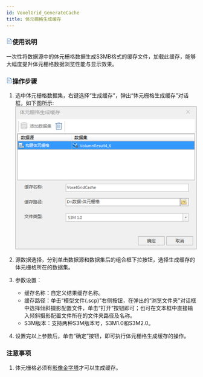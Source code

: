 ```yaml
---
id: VoxelGrid_GenerateCache
title: 体元栅格生成缓存
---
```

### ![](../../../img/read.gif)使用说明

一次性将数据源中的体元栅格数据生成S3MB格式的缓存文件，加载此缓存，能够大幅度提升体元栅格数据浏览性能与显示效果。

### ![](../../../img/read.gif)操作步骤

  1. 选中体元栅格数据集，右键选择“生成缓存”，弹出“体元栅格生成缓存”对话框，如下图所示:
![](../img/Grid3D_GenerateCache_Dialog.png)  

  2. 源数据选择，分别单击数据源和数据集后的组合框下拉按钮，选择生成缓存的体元栅格所在的数据集。
  3. 参数设置： 
      * 缓存名称：自定义结果缓存名称。
      * 缓存路径：单击“模型文件(.scp)”右侧按钮，在弹出的“浏览文件夹”对话框中选择倾斜摄影配置文件，单击“打开”按钮即可；也可在文本框中直接输入倾斜摄影配置文件所在的文件夹路径及名称。
      * S3M版本：支持两种S3M版本号，S3M1.0和S3M2.0。
  4. 设置完以上参数后，单击“确定”按钮，即可执行体元栅格生成缓存的操作。

### 注意事项

  1.  体元栅格必须有[影像金字塔]()才可以生成缓存。



